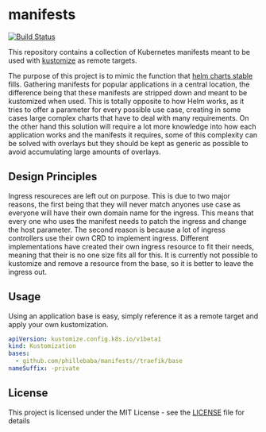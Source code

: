 # manifests
[![Build Status](https://travis-ci.org/phillebaba/manifests.svg?branch=master)](https://travis-ci.org/phillebaba/manifests)

This repository contains a collection of Kubernetes manifests meant to be used with [kustomize](https://kustomize.io/) as remote targets.

The purpose of this project is to mimic the function that [helm charts stable](https://github.com/helm/charts/tree/master/stable) fills. Gathering manifests for popular applications in a central location, the difference being that these manifests are stripped down and meant to be kustomized when used. This is totally opposite to how Helm works, as it tries to offer a parameter for every possible use case, creating in some cases large complex charts that have to deal with many requirements. On the other hand this solution will require a lot more knowledge into how each application works and the manifests it requires, some of this complexity can be solved with overlays but they should be kept as generic as possible to avoid accumulating large amounts of overlays.

## Design Principles
Ingress resoureces are left out on purpose. This is due to two major reasons, the first being that they will never match anyones use case as everyone will have their own domain name for the ingress. This means that every one who uses the manifest needs to patch the ingress and change the host parameter. The second reason is because a lot of ingress controllers use their own CRD to implement ingress. Different implementations have created their own ingress resource to fit their needs, meaning that their is no one size fits all for this. It is currently not possible to kustomize and remove a resource from the base, so it is better to leave the ingress out.

## Usage
Using an application base is easy, simply reference it as a remote target and apply your own kustomization.
```yml
apiVersion: kustomize.config.k8s.io/v1beta1
kind: Kustomization
bases:
  - github.com/phillebaba/manifests//traefik/base
nameSuffix: -private
```

## License
This project is licensed under the MIT License - see the [LICENSE](LICENSE) file for details
